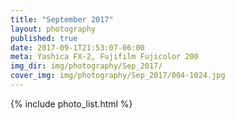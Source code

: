 ```yaml
---
title: "September 2017"
layout: photography
published: true
date: 2017-09-1T21:53:07-06:00
meta: Yashica FX-2, Fujifilm Fujicolor 200
img_dir: img/photography/Sep_2017/
cover_img: img/photography/Sep_2017/004-1024.jpg
---
```


{% include photo_list.html %}
